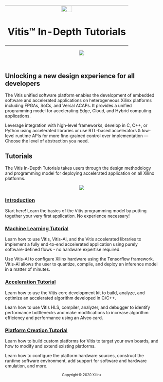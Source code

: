<table width="100%">
 <tr width="100%">
    <td align="center"><img src="https://www.xilinx.com/content/dam/xilinx/imgs/press/media-kits/corporate/xilinx-logo.png" width="30%"/><h1>Vitis™ In-Depth Tutorials</h1>
    </td>
 </tr>
</table>

<div align="center">
    <a href="http://www.youtube.com/watch?v=vFPNlcXAeWI">
    <img
    src="./Machine_Learning/Getting_Started/01-Workflows/images/intro_video.png">
    </a>
</div>

## </br>Unlocking a new design experience for all developers
The Vitis unified software platform enables the development of embedded software and accelerated applications on heterogeneous Xilinx platforms including FPGAs, SoCs, and Versal ACAPs. It provides a unified programming model for accelerating Edge, Cloud, and Hybrid computing applications.

Leverage integration with high-level frameworks, develop in C, C++, or Python using accelerated libraries or use RTL-based accelerators & low-level runtime APIs for more fine-grained control over implementation — Choose the level of abstraction you need.

## Tutorials

The Vitis In-Depth Tutorials takes users through the design methodology and programming model for deploying accelerated application on all Xilinx platforms.

<p align="center">
    <img src="./Machine_Learning/Getting_Started/01-Workflows/images/vitis-landing-graphic-boards-u50.png">
</p>

### [Introduction](./Introduction)
Start here! Learn the basics of the Vitis programming model by putting together your very first application. No experience necessary!

### [Machine Learning Tutorial](./Machine_Learning)
Learn how to use Vitis, Vitis-AI, and the Vitis accelerated libraries to implement a fully end-to-end accelerated application using purely software-defined flows - no hardware expertise required.

Use Vitis-AI to configure Xilinx hardware using the Tensorflow framework. Vitis-AI allows the user to quantize, compile, and deploy an inference model in a matter of minutes.

### [Acceleration Tutorial](./HW_Algorithm_Acceleration)
Learn how to use the Vitis core development kit to build, analyze, and optimize an accelerated algorithm developed in C/C++.

Learn how to use Vitis HLS, compiler, analyzer, and debugger to identify performance bottlenecks and make modifications to increase algorithm efficiency and performance using an Alveo card.

### [Platform Creation Tutorial](./Vitis_Platform_Creation)
Learn how to build custom platforms for Vitis to target your own boards, and how to modify and extend existing platforms.

Learn how to configure the platform hardware sources, construct the runtime software environment, add support for software and
hardware emulation, and more.


<p align="center"><sup>Copyright&copy; 2020 Xilinx</sup></p>
